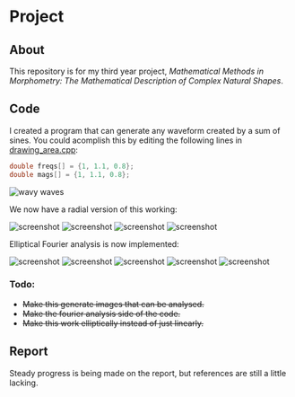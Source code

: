 # Project

## About

This repository is for my third year project, *Mathematical Methods in Morphometry: The Mathematical Description of Complex Natural Shapes*.

## Code

I created a program that can generate any waveform created by a sum of sines. You could acomplish this by
editing the following lines in [drawing_area.cpp](code/elliptic_fourier/drawing_area.cpp):

```cpp
double freqs[] = {1, 1.1, 0.8};
double mags[] = {1, 1.1, 0.8};
```

![wavy waves](https://raw.githubusercontent.com/ThatChapThere/uni-project/master/images/waves1.png)

We now have a radial version of this working:

![screenshot](https://raw.githubusercontent.com/ThatChapThere/uni-project/master/images/Mon04Mar24_000.png)
![screenshot](https://raw.githubusercontent.com/ThatChapThere/uni-project/master/images/Mon04Mar24_001.png)
![screenshot](https://raw.githubusercontent.com/ThatChapThere/uni-project/master/images/Mon04Mar24_002.png)
![screenshot](https://raw.githubusercontent.com/ThatChapThere/uni-project/master/images/Mon04Mar24_003.png)

Elliptical Fourier analysis is now implemented:

![screenshot](https://raw.githubusercontent.com/ThatChapThere/uni-project/master/images/Mon11Mar24.png)
![screenshot](https://raw.githubusercontent.com/ThatChapThere/uni-project/master/images/Mon11Mar24_000.png)
![screenshot](https://raw.githubusercontent.com/ThatChapThere/uni-project/master/images/Mon11Mar24_001.png)
![screenshot](https://raw.githubusercontent.com/ThatChapThere/uni-project/master/images/Mon11Mar24_002.png)
![screenshot](https://raw.githubusercontent.com/ThatChapThere/uni-project/master/images/Mon11Mar24_004.png)

### Todo:

* ~~Make this generate images that can be analysed.~~
* ~~Make the fourier analysis side of the code.~~
* ~~Make this work elliptically instead of just linearly.~~

## Report

Steady progress is being made on the report, but references are still a little lacking.

